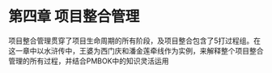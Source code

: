 # 第四章 项目整合管理

​		项目整合管理贯穿了项目生命周期的所有阶段，及项目整合包含了5打过程组。在这一章中以水浒传中，王婆为西门庆和潘金莲牵线作为实例，来解释整个项目整合管理的所有过程，并结合PMBOK中的知识灵活运用


